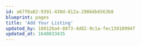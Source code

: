 ```yaml
---
id: a67f6a82-9391-430d-812a-2986db6563b8
blueprint: pages
title: 'Add Your Listing'
updated_by: 188126a4-88f3-4d82-9c1a-fec13910994f
updated_at: 1648833435
---
```

